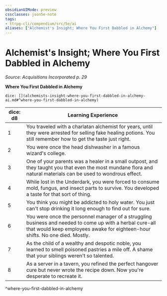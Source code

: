 ```yaml
---
obsidianUIMode: preview
cssclasses: json5e-note
tags:
- ttrpg-cli/compendium/src/5e/ai
aliases: ["Alchemist's Insight; Where You First Dabbled in Alchemy"]
---
```

# Alchemist's Insight; Where You First Dabbled in Alchemy
*Source: Acquisitions Incorporated p. 29* 

**Where You First Dabbled in Alchemy**

`dice: [](alchemists-insight-where-you-first-dabbled-in-alchemy-ai.md#^where-you-first-dabbled-in-alchemy)`

| dice: d8 | Learning Experience |
|----------|---------------------|
| 1 | You traveled with a charlatan alchemist for years, until they were arrested for selling fake healing potions. You still remember how to get the taste just right. |
| 2 | You were once the head dishwasher in a famous wizard's college. |
| 3 | One of your parents was a healer in a small outpost, and they taught you that even the most mundane flora and natural materials can be used to wondrous effect. |
| 4 | While lost in the Underdark, you were forced to consume mold, fungus, and insect parts to survive. You developed a taste for that sort of thing. |
| 5 | You think you might be addicted to holy water. You just can't stop drinking it long enough to find out for sure. |
| 6 | You were once the personnel manager of a struggling business and needed to come up with a herbal cure-all that would keep employees awake for eighteen-hour shifts. No one died. Mostly. |
| 7 | As the child of a wealthy and despotic noble, you learned to smell poisoned pastries a mile off. A shame that your siblings weren't so talented. |
| 8 | As a server in a tavern, you refined the perfect hangover cure but never wrote the recipe down. Now you're desperate to recreate it. |
^where-you-first-dabbled-in-alchemy
